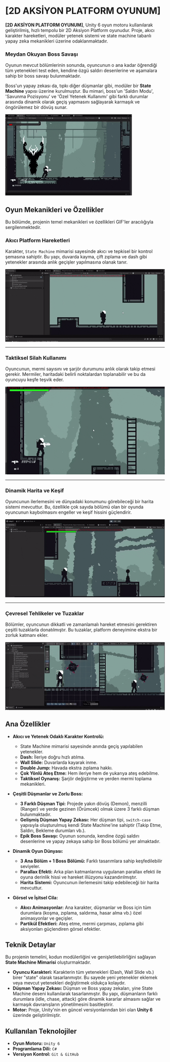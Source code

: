 # [2D AKSİYON PLATFORM OYUNUM]

**[2D AKSİYON PLATFORM OYUNUM]**, Unity 6 oyun motoru kullanılarak geliştirilmiş, hızlı tempolu bir 2D Aksiyon Platform oyunudur. Proje, akıcı karakter hareketleri, modüler yetenek sistemi ve state machine tabanlı yapay zeka mekanikleri üzerine odaklanmaktadır.

### Meydan Okuyan Boss Savaşı
Oyunun mevcut bölümlerinin sonunda, oyuncunun o ana kadar öğrendiği tüm yetenekleri test eden, kendine özgü saldırı desenlerine ve aşamalara sahip bir boss savaşı bulunmaktadır.

Boss'un yapay zekası da, tıpkı diğer düşmanlar gibi, modüler bir **State Machine** yapısı üzerine kurulmuştur. Bu mimari, boss'un 'Saldırı Modu', 'Savunma Pozisyonu' ve 'Özel Yetenek Kullanımı' gibi farklı durumlar arasında dinamik olarak geçiş yapmasını sağlayarak karmaşık ve öngörülemez bir dövüş sunar.

![Boss Savaşı Mekanikleri](oynanis1.gif)

## Oyun Mekanikleri ve Özellikler

Bu bölümde, projenin temel mekanikleri ve özellikleri GIF'ler aracılığıyla sergilenmektedir.

### Akıcı Platform Hareketleri
Karakter, `State Machine` mimarisi sayesinde akıcı ve tepkisel bir kontrol şemasına sahiptir. Bu yapı, duvarda kayma, çift zıplama ve dash gibi yetenekler arasında anlık geçişler yapılmasına olanak tanır.

![Duvarda Kayma ve Zıplama Mekanikleri](duvardan-kayma.gif)

---

### Taktiksel Silah Kullanımı
Oyuncunun, mermi sayısını ve şarjör durumunu anlık olarak takip etmesi gerekir. Mermiler, haritadaki belirli noktalardan toplanabilir ve bu da oyuncuyu keşfe teşvik eder.

![Silah ve Şarjör Sistemi](silah.gif)

---

### Dinamik Harita ve Keşif
Oyuncunun ilerlemesini ve dünyadaki konumunu görebileceği bir harita sistemi mevcuttur. Bu, özellikle çok sayıda bölümü olan bir oyunda oyuncunun kaybolmasını engeller ve keşif hissini güçlendirir.

![Oyun İçi Harita Sistemi](map.gif)

---

### Çevresel Tehlikeler ve Tuzaklar
Bölümler, oyuncunun dikkatli ve zamanlamalı hareket etmesini gerektiren çeşitli tuzaklarla donatılmıştır. Bu tuzaklar, platform deneyimine ekstra bir zorluk katmanı ekler.

![Çevresel Tuzaklar](tuzak.gif)

## Ana Özellikler

- **Akıcı ve Yetenek Odaklı Karakter Kontrolü:**
  - State Machine mimarisi sayesinde anında geçiş yapılabilen yetenekler.
  - **Dash:** İleriye doğru hızlı atılma.
  - **Wall Slide:** Duvarlarda kayarak inme.
  - **Double Jump:** Havada ekstra zıplama hakkı.
  - **Çok Yönlü Ateş Etme:** Hem ileriye hem de yukarıya ateş edebilme.
  - **Taktiksel Oynanış:** Şarjör değiştirme ve yerden mermi toplama mekanikleri.

- **Çeşitli Düşmanlar ve Zorlu Boss:**
  - **3 Farklı Düşman Tipi:** Projede yakın dövüş (Demon), menzilli (Ranger) ve yerde gezinen (Örümcek) olmak üzere 3 farklı düşman bulunmaktadır.
  - **Gelişmiş Düşman Yapay Zekası:** Her düşman tipi, `switch-case` yapısıyla oluşturulmuş kendi State Machine'ine sahiptir (Takip Etme, Saldırı, Bekleme durumları vb.).
  - **Epik Boss Savaşı:** Oyunun sonunda, kendine özgü saldırı desenlerine ve yapay zekaya sahip bir Boss bölümü yer almaktadır.

- **Dinamik Oyun Dünyası:**
  - **3 Ana Bölüm + 1 Boss Bölümü:** Farklı tasarımlara sahip keşfedilebilir seviyeler.
  - **Parallax Efekti:** Arka plan katmanlarına uygulanan parallax efekti ile oyuna derinlik hissi ve hareket illüzyonu kazandırılmıştır.
  - **Harita Sistemi:** Oyuncunun ilerlemesini takip edebileceği bir harita mevcuttur.

- **Görsel ve İşitsel Cila:**
  - **Akıcı Animasyonlar:** Ana karakter, düşmanlar ve Boss için tüm durumlara (koşma, zıplama, saldırma, hasar alma vb.) özel animasyonlar ve geçişler.
  - **Partikül Efektleri:** Ateş etme, mermi çarpması, zıplama gibi aksiyonları güçlendiren görsel efektler.

## Teknik Detaylar

Bu projenin temelini, kodun modülerliğini ve genişletilebilirliğini sağlayan **State Machine Mimarisi** oluşturmaktadır.

- **Oyuncu Karakteri:** Karakterin tüm yetenekleri (Dash, Wall Slide vb.) birer "state" olarak tasarlanmıştır. Bu sayede yeni yetenekler eklemek veya mevcut yetenekleri değiştirmek oldukça kolaydır.
- **Düşman Yapay Zekası:** Düşman ve Boss yapay zekaları, yine State Machine deseni kullanılarak tasarlanmıştır. Bu yapı, düşmanların farklı durumlara (idle, chase, attack) göre dinamik kararlar almasını sağlar ve karmaşık davranışların yönetilmesini basitleştirir.
- **Motor:** Proje, Unity'nin en güncel versiyonlarından biri olan **Unity 6** üzerinde geliştirilmiştir.

## Kullanılan Teknolojiler

- **Oyun Motoru:** `Unity 6`
- **Programlama Dili:** `C#`
- **Versiyon Kontrol:** `Git & GitHub`
